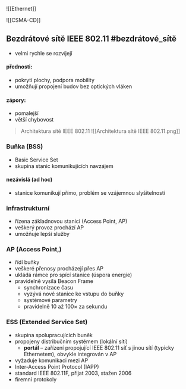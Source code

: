 ![[Ethernet]]


![[CSMA-CD]]
## Bezdrátové sítě IEEE 802.11 #bezdrátové_sítě
- velmi rychle se rozvíjejí
#### přednosti:
- pokrytí plochy, podpora mobility
- umožňují propojení budov bez optických vláken
#### zápory:
- pomalejší
- větší chybovost

>Architektura sítě IEEE 802.11 ![[Architektura sítě IEEE 802.11.png]]

### Buňka (BSS)
- Basic Service Set
- skupina stanic komunikujících navzájem
#### nezávislá (ad hoc)
- stanice komunikují přímo, problém se vzájemnou slyšitelností
### infrastrukturní
- řízena základnovou stanicí (Access Point, AP)
- veškerý provoz prochází AP
- umožňuje lepší služby
### AP (Access Point,)
- řídí buňky
- veškeré přenosy procházejí přes AP
- ukládá rámce pro spící stanice (úspora energie)
- pravidelně vysílá Beacon Frame
	- synchronizace času
	- vyzývá nové stanice ke vstupu do buňky
	- systémové parametry
	- pravidelně 10 až 100× za sekundu
### ESS (Extended Service Set)
- skupina spolupracujících buněk
- propojeny distribučním systémem (lokální sítí)
	- **portál** – zařízení propojující IEEE 802.11 síť s jinou sítí (typicky Ethernetem), obvykle integrován v AP
- vyžaduje komunikaci mezi AP
- Inter-Access Point Protocol (IAPP)
- standard IEEE 802.11F, přijat 2003, stažen 2006
- firemní protokoly